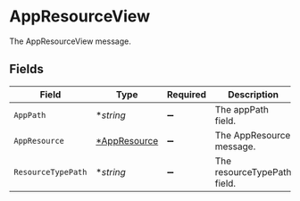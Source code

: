 # AppResourceView

The AppResourceView message.


## Fields

| Field                                              | Type                                               | Required                                           | Description                                        |
| -------------------------------------------------- | -------------------------------------------------- | -------------------------------------------------- | -------------------------------------------------- |
| `AppPath`                                          | **string*                                          | :heavy_minus_sign:                                 | The appPath field.                                 |
| `AppResource`                                      | [*AppResource](../../models/shared/appresource.md) | :heavy_minus_sign:                                 | The AppResource message.                           |
| `ResourceTypePath`                                 | **string*                                          | :heavy_minus_sign:                                 | The resourceTypePath field.                        |